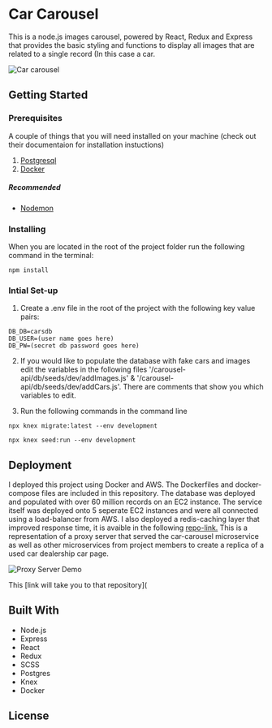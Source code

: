 # Car Carousel
This is a node.js images carousel, powered by React, Redux and Express that provides the basic styling and functions to display all images that are related to a single record (In this case a car.

![Car carousel](Demo/car-carousel.gif)

## Getting Started

### Prerequisites
A couple of things that you will need installed on your machine (check out their documentaion for installation instuctions)

1. [Postgresql](https://www.postgresql.org/download/)
2. [Docker](https://www.docker.com/products/docker-desktop)

##### Recommended
* [Nodemon](https://nodemon.io/)

### Installing
When you are located in the root of the project folder run the following command in the terminal:
```
npm install
```

### Intial Set-up

1. Create a .env file in the root of the project with the following key value pairs:
```
DB_DB=carsdb
DB_USER=(user name goes here)
DB_PW=(secret db password goes here)
```

2. If you would like to populate the database with fake cars and images edit the variables in the following files '/carousel-api/db/seeds/dev/addImages.js' & '/carousel-api/db/seeds/dev/addCars.js'.  There are comments that show you which variables to edit. 

3. Run the following commands in the command line 
```
npx knex migrate:latest --env development
```
```
npx knex seed:run --env development
```

## Deployment

I deployed this project using Docker and AWS.  The Dockerfiles and docker-compose files are included in this repository.  The database was deployed and populated with over 60 million records on an EC2 instance.  The service itself was deployed onto 5 seperate EC2 instances and were all connected using a load-balancer from AWS. I also deployed a redis-caching layer that improved response time, it is avaible in the following [repo-link.](https://github.com/SDC-ghrden03/redis-cache) This is a representation of a proxy server that served the car-carousel microservice as well as other microservices from project members to create a replica of a used car dealership car page. 

![Proxy Server Demo](Demos/car-carousel-proxy.gif)

This [link will take you to that repository](

## Built With
* Node.js
* Express
* React
* Redux
* SCSS
* Postgres
* Knex
* Docker

## License
